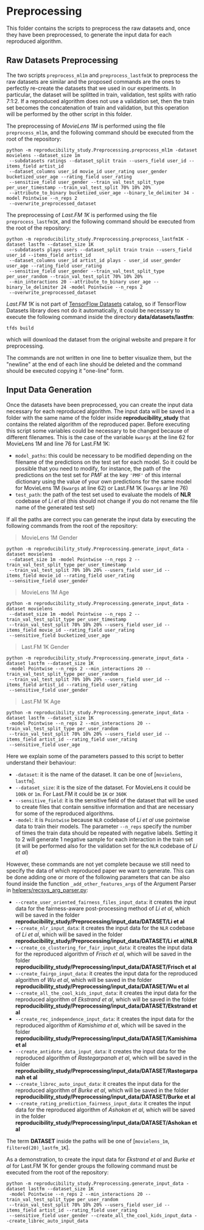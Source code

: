 # Preprocessing

This folder contains the scripts to preprocess the raw datasets and, once they have been preprocessed, to generate the
input data for each reproduced algorithm.

## Raw Datasets Preprocessing

The two scripts `preprocess_ml1m` and `preprocess_lastfm1K` to preprocess the raw datasets are similar and the proposed
commands are the ones to perfectly re-create the datasets that we used in our experiments. In particular, the dataset
will be splitted in train, validation, test splits with ratio 7:1:2. If a reproduced algorithm does not use a validation
set, then the train set becomes the concatenation of train and validation, but this operation will be performed by the
other script in this folder.

The preprocessing of *MovieLens 1M* is performed using the file `preprocess_ml1m`, and the following command should be executed
from the root of the repository:
```shell script
python -m reproducibility_study.Preprocessing.preprocess_ml1m -dataset movielens --dataset_size 1m 
 --subdatasets ratings --dataset_split train --users_field user_id --items_field artist_id 
 --dataset_columns user_id movie_id user_rating user_gender bucketized_user_age --rating_field user_rating 
 --sensitive_field user_gender --train_val_test_split_type per_user_timestamp --train_val_test_split 70% 10% 20%
 --attribute_to_binary bucketized_user_age --binary_le_delimiter 34 -model Pointwise --n_reps 2
 --overwrite_preprocessed_dataset
```

The preprocessing of *Last.FM 1K* is performed using the file `preprocess_lastfm1K`, and the following command should be
executed from the root of the repository:
```shell script
python -m reproducibility_study.Preprocessing.preprocess_lastfm1K -dataset lastfm --dataset_size 1K 
 --subdatasets plays users --dataset_split train train --users_field user_id --items_field artist_id 
 --dataset_columns user_id artist_id plays - user_id user_gender user_age --rating_field user_rating 
 --sensitive_field user_gender --train_val_test_split_type per_user_random --train_val_test_split 70% 10% 20%
 --min_interactions 20 --attribute_to_binary user_age --binary_le_delimiter 24 -model Pointwise --n_reps 2
 --overwrite_preprocessed_dataset
```

*Last.FM 1K* is not part of [TensorFlow Datasets](https://www.tensorflow.org/datasets) catalog, so if TensorFlow Datasets
library does not do it automatically, it could be necessary to execute the following command inside the directory
**data/datasets/lastfm**:
```shell script
tfds build
```
which will download the dataset from the original website and prepare it for preprocessing.

The commands are not written in one line to better visualize them, but the "newline" at the end of each line should be
deleted and the command should be executed copying it "one-line" form.

## Input Data Generation

Once the datasets have been preprocessed, you can create the input data necessary for each reproduced algorithm. The input
data will be saved in a folder with the same name of the folder inside **reproducibility\_study** that contains the related
algorithm of the reproduced paper. Before executing this script some variables could be necessary to be changed because
of different filenames. This is the case of the variable `kwargs` at the line 62 for MovieLens 1M and line 76 for Last.FM 1K:
- `model_paths`: this could be necessary to be modified depending on the filename of the predictions on the test set for
                 each model. So it could be possible that you need to modify, for instance, the path of the predictions
                 on the test set for *PMF* at the key `'PMF'` of this internal dictionary using the value of your own
                 predictions for the same model for MovieLens 1M (`kwargs` at line 62) or Last.FM 1K (`kwargs` ar line 76)
- `test_path`: the path of the test set used to evaluate the models of **NLR** codebase of *Li et al* (this should not
               change if you do not rename the file name of the generated test set)
               
If all the paths are correct you can generate the input data by executing the following commands from the root of the
repository:

> MovieLens 1M Gender
```shell script
python -m reproducibility_study.Preprocessing.generate_input_data -dataset movielens 
 --dataset_size 1m -model Pointwise --n_reps 2 --train_val_test_split_type per_user_timestamp
 --train_val_test_split 70% 10% 20% --users_field user_id --items_field movie_id --rating_field user_rating
 --sensitive_field user_gender
```

> MovieLens 1M Age
```shell script
python -m reproducibility_study.Preprocessing.generate_input_data -dataset movielens 
 --dataset_size 1m -model Pointwise --n_reps 2 --train_val_test_split_type per_user_timestamp
 --train_val_test_split 70% 10% 20% --users_field user_id --items_field movie_id --rating_field user_rating
 --sensitive_field bucketized_user_age
```

> Last.FM 1K Gender
```shell script
python -m reproducibility_study.Preprocessing.generate_input_data -dataset lastfm --dataset_size 1K
 -model Pointwise --n_reps 2 --min_interactions 20 --train_val_test_split_type per_user_random 
 --train_val_test_split 70% 10% 20% --users_field user_id --items_field artist_id --rating_field user_rating
 --sensitive_field user_gender
```

> Last.FM 1K Age
```shell script
python -m reproducibility_study.Preprocessing.generate_input_data -dataset lastfm --dataset_size 1K
 -model Pointwise --n_reps 2 --min_interactions 20 --train_val_test_split_type per_user_random 
 --train_val_test_split 70% 10% 20% --users_field user_id --items_field artist_id --rating_field user_rating
 --sensitive_field user_age
```

Here we explain some of the parameters passed to this script to better understand their behaviour:
- `-dataset`: it is the name of the dataset. It can be one of [`movielens`, `lastfm`].
- `--dataset_size`: it is the size of the dataset. For MovieLens it could be `100k` or `1m`. For Last.FM it could be
                    `1K` or `360K`
- `--sensitive_field`: it is the sensitive field of the dataset that will be used to create files that contain sensitive
                       information and that are necessary for some of the reproduced algorithms.
- `-model`: it is `Pointwise` because `NLR` codebase of *Li et al* use pointwise data to train their models. The parameter
            `--n_reps` specify the number of times the train data should be repeated with negative labels. Setting it to
            2 will generate 1 negative sample for each interaction in the train set (it will be performed also for
            the validation set for the `NLR` codebase of *Li et al*)

However, these commands are not yet complete because we still need to specify the data of which reproduced paper we want
to generate. This can be done adding one or more of the following parameters that can be also found inside the function
`_add_other_features_args` of the Argument Parser in [helpers/recsys_arg_parser.py](../../../helpers/recsys_arg_parser.py):
- `--create_user_oriented_fairness_files_input_data`: it creates the input data for the fairness-aware post-processing
  method of *Li et al*, which will be saved in the folder **reproducibility_study/Preprocessing/input_data/DATASET/Li et al**
- `--create_nlr_input_data`: it creates the input data for the `NLR` codebase of *Li et al*, which will be saved in
  the folder **reproducibility_study/Preprocessing/input_data/DATASET/Li et al/NLR**
- `--create_co_clustering_for_fair_input_data`: it creates the input data for the reproduced algorithm of *Frisch et al*,
  which will be saved in the folder **reproducibility_study/Preprocessing/input_data/DATASET/Frisch et al**
- `--create_fairgo_input_data`: it creates the input data for the reproduced algorithm of *Wu et al*,
  which will be saved in the folder **reproducibility_study/Preprocessing/input_data/DATASET/Wu et al**
- `--create_all_the_cool_kids_input_data`: it creates the input data for the reproduced algorithm of *Ekstrand et al*,
  which will be saved in the folder **reproducibility_study/Preprocessing/input_data/DATASET/Ekstrand et al**
- `--create_rec_independence_input_data`: it creates the input data for the reproduced algorithm of *Kamishima et al*,
  which will be saved in the folder **reproducibility_study/Preprocessing/input_data/DATASET/Kamishima et al**
- `--create_antidote_data_input_data`: it creates the input data for the reproduced algorithm of *Rastegarpanah et al*,
  which will be saved in the folder **reproducibility_study/Preprocessing/input_data/DATASET/Rastegarpanah et al**
- `--create_librec_auto_input_data`: it creates the input data for the reproduced algorithm of *Burke et al*,
  which will be saved in the folder **reproducibility_study/Preprocessing/input_data/DATASET/Burke et al**
- `--create_rating_prediction_fairness_input_data`: it creates the input data for the reproduced algorithm of *Ashokan et al*,
  which will be saved in the folder **reproducibility_study/Preprocessing/input_data/DATASET/Ashokan et al**
  
The term **DATASET** inside the paths will be one of [`movielens_1m`, `filtered(20)_lastfm_1K`].

As a demonstration, to create the input data for *Ekstrand et al* and *Burke et al* for Last.FM 1K for gender groups the
following command must be executed from the root of the repository:
```shell script
python -m reproducibility_study.Preprocessing.generate_input_data -dataset lastfm --dataset_size 1K
 -model Pointwise --n_reps 2 --min_interactions 20 --train_val_test_split_type per_user_random 
 --train_val_test_split 70% 10% 20% --users_field user_id --items_field artist_id --rating_field user_rating
 --sensitive_field user_gender --create_all_the_cool_kids_input_data --create_librec_auto_input_data
```
